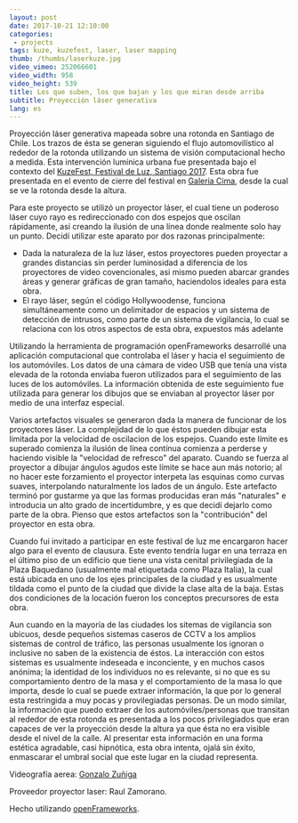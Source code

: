 ```yaml
---
layout: post
date: 2017-10-21 12:10:00
categories:
 - projects
tags: kuze, kuzefest, laser, laser mapping
thumb: /thumbs/laserkuze.jpg
video_vimeo: 252066601
video_width: 958
video_height: 539
title: Los que suben, los que bajan y los que miran desde arriba
subtitle: Proyección láser generativa
lang: es
---
```


Proyección láser generativa mapeada sobre una rotonda en Santiago de Chile. Los trazos de ésta se generan siguiendo el flujo automovilístico al rededor de la rotonda utilizando un sistema de visión computacional hecho a medida. Esta intervención lumínica urbana fue presentada bajo el contexto del [KuzeFest, Festival de Luz, Santiago 2017](http://www.kuzefest.cl/en.html).
Esta obra fue presentada en el evento de cierre del festival en [Galeria Cima](http://www.galeriacima.cl/), desde la cual se ve la rotonda desde la altura.

Para este proyecto se utilizó un proyector láser, el cual tiene  un poderoso láser cuyo rayo es redireccionado con dos espejos que oscilan rápidamente, así creando la ilusión de una línea donde realmente solo hay un punto. Decidí utilizar este aparato por dos razonas principalmente:
* Dada la naturaleza de la luz láser, estos proyectores pueden proyectar a grandes distancias sin perder luminosidad a diferencia de los proyectores de video covencionales, asi mismo pueden abarcar grandes áreas y generar gráficas de gran tamaño, haciendolos ideales para esta obra.
* El rayo láser, según el código Hollywoodense, funciona simultáneamente como un delimitador de espacios y un sistema de detección de intrusos, como parte de un sistema de vigilancia, lo cual se relaciona con los otros aspectos de esta obra, expuestos más adelante

Utilizando la herramienta de programación openFrameworks desarrollé una aplicación computacional que controlaba el láser y hacia el seguimiento de los automóviles. Los datos de una cámara de video USB que tenía una vista elevada de la rotonda enviaba fueron utilizados para el seguimiento de las luces de los automóviles. La información obtenida de este seguimiento fue utilizada para generar los dibujos que se enviaban al proyector láser por medio de una interfaz especial.

Varios artefactos visuales se generaron dada la manera de funcionar de los proyectores láser. La complejidad de lo que éstos pueden dibujar esta limitada por la velocidad de oscilacion de los espejos. Cuando este límite es superado comienza la ilusión de línea contínua comienza a perderse y haciendo visible la "velocidad de refresco" del aparato. Cuando se fuerza al proyector a dibujar ángulos agudos este límite se hace aun más notorio; al no hacer este forzamiento el proyector interpeta las esquinas como curvas suaves, interpolando naturalmente los lados de un ángulo. Este artefacto terminó por gustarme ya que las formas producidas eran más "naturales" e introducia un alto grado de incertidumbre, y es que decidí dejarlo como parte de la obra. Pienso que estos artefactos son la "contribución" del proyector en esta obra.


Cuando fui invitado a participar en este festival de luz me encargaron hacer algo para el evento de clausura. Este evento tendría lugar en una terraza en el último piso de un edificio que tiene una vista cenital privilegiada de la Plaza Baquedano (usualmente mal etiquetada como Plaza Italia), la cual está ubicada en uno de los ejes principales de la ciudad y es usualmente tildada como el punto de la ciudad que divide la clase alta de la baja. Estas dos condiciones de la locación fueron los  conceptos precursores de esta obra.

Aun cuando en la mayoría de las ciudades los sitemas de vigilancia son ubicuos, desde pequeños sistemas caseros de CCTV a los amplios sistemas de control de tráfico, las personas usualmente los ignoran o inclusive no saben de la existencia de éstos. La interacción con estos sistemas es usualmente indeseada e inconciente, y en muchos casos anónima; la identidad de los individuos no es relevante, si no que es su comportamiento dentro de la masa y el comportamiento de la masa lo que importa, desde lo cual se puede extraer información, la que por lo general esta restringida a muy pocas y provilegiadas personas.
De un modo similar, la información que puedo extraer de los automóviles/personas que transitan al rededor de esta rotonda es presentada a los pocos privilegiados que eran capaces de ver la proyección desde la altura ya que ésta no era visible desde el nivel de la calle. Al presentar esta información en una forma estética agradable, casi hipnótica, esta obra intenta, ojalá sin éxito, enmascarar el umbral social que este lugar en la ciudad representa.

Videografía aerea: [Gonzalo Zuñiga](https://www.instagram.com/fotosaereas/)

Proveedor proyector laser: Raul Zamorano.

Hecho utilizando [openFrameworks](http://openframeworks.cc/).
